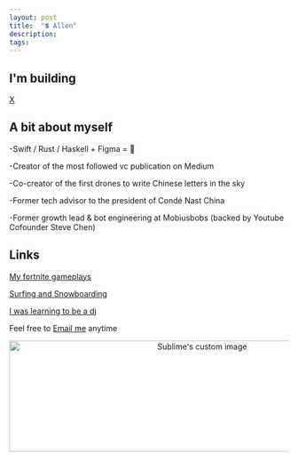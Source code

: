 ```yaml
---
layout: post
title:  "💲 Allen"
description: 
tags: 
---
```


## I'm building


[X](http://readyplayerx.com/)


## A bit about myself

-Swift / Rust / Haskell + Figma = 🎩

-Creator of the most followed vc publication on Medium

-Co-creator of the first drones to write Chinese letters in the sky

-Former tech advisor to the president of Condé Nast China

-Former growth lead & bot engineering at Mobiusbobs (backed by Youtube Cofounder Steve Chen)



## Links

[My fortnite gameplays](https://www.instagram.com/gho00sts/)

[Surfing and Snowboarding](https://vsco.co/allenleein/gallery)

[I was learning to be a dj](https://soundcloud.com/archilab)

Feel free to [Email me](mailto:allenleein@gmail.com) anytime

<p align="center">
  <img width="680" height="200" src="https://i.imgur.com/ZPW6LCD.png" alt="Sublime's custom image"/>
</p>




